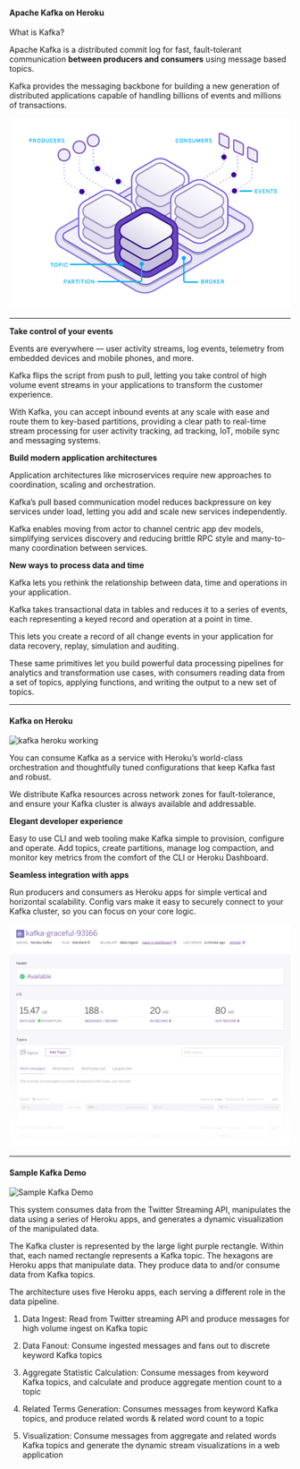 #### Apache Kafka on Heroku



What is Kafka?

Apache Kafka is a distributed commit log for fast, fault-tolerant communication **between producers and consumers** using message based topics.

Kafka provides the messaging backbone for building a new generation of distributed applications capable of handling billions of events and millions of transactions.

![Kafka](img/heroku-kafka.png)



----


**Take control of your events**

Events are everywhere — user activity streams, log events, telemetry from embedded devices and mobile phones, and more. 

Kafka flips the script from push to pull, letting you take control of high volume event streams in your applications to transform the customer experience. 

With Kafka, you can accept inbound events at any scale with ease and route them to key-based partitions, providing a clear path to real-time stream processing for user activity tracking, ad tracking, IoT, mobile sync and messaging systems.


**Build modern application architectures**

Application architectures like microservices require new approaches to coordination, scaling and orchestration. 

Kafka’s pull based communication model reduces backpressure on key services under load, letting you add and scale new services independently. 

Kafka enables moving from actor to channel centric app dev models, simplifying services discovery and reducing brittle RPC style and many-to-many coordination between services.

 
**New ways to process data and time**

Kafka lets you rethink the relationship between data, time and operations in your application.

 Kafka takes transactional data in tables and reduces it to a series of events, each representing a keyed record and operation at a point in time. 
 
 This lets you create a record of all change events in your application for data recovery, replay, simulation and auditing. 
 
 These same primitives let you build powerful data processing pipelines for analytics and transformation use cases, with consumers reading data from a set of topics, applying functions, and writing the output to a new set of topics.

------

#### Kafka on Heroku

![kafka heroku working](img/heroku-kafka-1.gif)

You can consume Kafka as a service with Heroku’s world-class orchestration and thoughtfully tuned configurations that keep Kafka fast and robust. 

We distribute Kafka resources across network zones for fault-tolerance, and ensure your Kafka cluster is always available and addressable.


**Elegant developer experience**

Easy to use CLI and web tooling make Kafka simple to provision, configure and operate. Add topics, create partitions, manage log compaction, and monitor key metrics from the comfort of the CLI or Heroku Dashboard.

**Seamless integration with apps**

Run producers and consumers as Heroku apps for simple vertical and horizontal scalability. Config vars make it easy to securely connect to your Kafka cluster, so you can focus on your core logic.


![heroku kafka dashboard](img/heroku-kafka-dashboard.png)

----

#### Sample Kafka Demo

![Sample Kafka Demo](img/kafka-on-heroku.gif)

This system consumes data from the Twitter Streaming API, manipulates the data using a series of Heroku apps, and generates a dynamic visualization of the manipulated data.

The Kafka cluster is represented by the large light purple rectangle. Within that, each named rectangle represents a Kafka topic. The hexagons are Heroku apps that manipulate data. They produce data to and/or consume data from Kafka topics.



The architecture uses five Heroku apps, each serving a different role in the data pipeline.

1. Data Ingest: Read from Twitter streaming API and produce messages for high volume ingest on Kafka topic

2. Data Fanout: Consume ingested messages and fans out to discrete keyword Kafka topics

3. Aggregate Statistic Calculation: Consume messages from keyword Kafka topics, and calculate and produce aggregate mention count to a topic

4. Related Terms Generation: Consumes messages from keyword Kafka topics, and produce related words & related word count to a topic

5. Visualization: Consume messages from aggregate and related words Kafka topics and generate the dynamic stream visualizations in a web application


